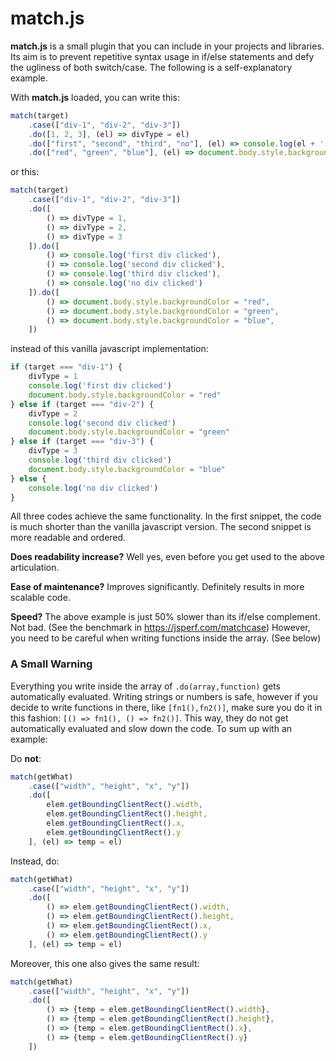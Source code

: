 # match.js
**match.js** is a small plugin that you can include in your projects and libraries. Its aim is to prevent repetitive syntax usage in if/else statements and defy the ugliness of both  switch/case. The following is a self-explanatory example.

With **match.js** loaded, you can write this:
```js
match(target)
    .case(["div-1", "div-2", "div-3"])
    .do([1, 2, 3], (el) => divType = el)
    .do(["first", "second", "third", "no"], (el) => console.log(el + ' div clicked'))
    .do(["red", "green", "blue"], (el) => document.body.style.backgroundColor = el)
```
or this:
```js
match(target)
    .case(["div-1", "div-2", "div-3"])
    .do([
        () => divType = 1,
        () => divType = 2,
        () => divType = 3
    ]).do([
        () => console.log('first div clicked'),
        () => console.log('second div clicked'),
        () => console.log('third div clicked'),
        () => console.log('no div clicked')
    ]).do([
        () => document.body.style.backgroundColor = "red",
        () => document.body.style.backgroundColor = "green",
        () => document.body.style.backgroundColor = "blue",
    ])
```
instead of this vanilla javascript implementation:
```js
if (target === "div-1") {
    divType = 1
    console.log('first div clicked')
    document.body.style.backgroundColor = "red"
} else if (target === "div-2") {
    divType = 2
    console.log('second div clicked')
    document.body.style.backgroundColor = "green"
} else if (target === "div-3") {
    divType = 3
    console.log('third div clicked')
    document.body.style.backgroundColor = "blue"
} else {
    console.log('no div clicked')
}
```

All three codes achieve the same functionality. In the first snippet, the code is much shorter than the vanilla javascript version. The second snippet is more readable and ordered.

**Does readability increase?** Well yes, even before you get used to the above articulation. 

**Ease of maintenance?** Improves significantly. Definitely results in more scalable code.

**Speed?** The above example is just 50% slower than its if/else complement. Not bad. (See the benchmark in https://jsperf.com/matchcase) However, you need to be careful when writing functions inside the array. (See below)

### A Small Warning
Everything you write inside the array of `.do(array,function)` gets automatically evaluated. Writing strings or numbers is safe, however if you decide to write functions in there, like `[fn1(),fn2()]`, make sure you do it in this fashion: `[() => fn1(), () => fn2()]`. This way, they do not get automatically evaluated and slow down the code. To sum up with an example:

Do **not**:
```js
match(getWhat)
    .case(["width", "height", "x", "y"])
    .do([
        elem.getBoundingClientRect().width,
        elem.getBoundingClientRect().height,
        elem.getBoundingClientRect().x,
        elem.getBoundingClientRect().y
    ], (el) => temp = el)
```
Instead, do:
```js
match(getWhat)
    .case(["width", "height", "x", "y"])
    .do([
        () => elem.getBoundingClientRect().width,
        () => elem.getBoundingClientRect().height,
        () => elem.getBoundingClientRect().x,
        () => elem.getBoundingClientRect().y
    ], (el) => temp = el)
```
Moreover, this one also gives the same result:

```js
match(getWhat)
    .case(["width", "height", "x", "y"])
    .do([
        () => {temp = elem.getBoundingClientRect().width},
        () => {temp = elem.getBoundingClientRect().height},
        () => {temp = elem.getBoundingClientRect().x},
        () => {temp = elem.getBoundingClientRect().y}
    ])
```